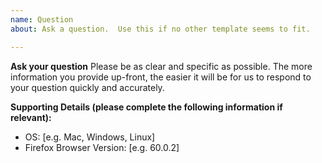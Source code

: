 ```yaml
---
name: Question
about: Ask a question.  Use this if no other template seems to fit.

---
```


**Ask your question**
Please be as clear and specific as possible. The more information you provide up-front, the easier it will be for us to respond to your question quickly and accurately.

**Supporting Details (please complete the following information if relevant):**
 - OS: [e.g. Mac, Windows, Linux]
 - Firefox Browser Version: [e.g. 60.0.2]
